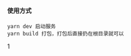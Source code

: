 #### 使用方式
```
yarn dev 启动服务
yarn build 打包，打包后直接扔在根目录就可以
```

1
    <meta property="og:type" content="webpage">
    <meta property="og:url" content="https://KyleThanas.github.io">
    <meta property="og:title" content="KyleThanas知识分享">
    <meta property="og:description" content="KyleThanas的分享">

